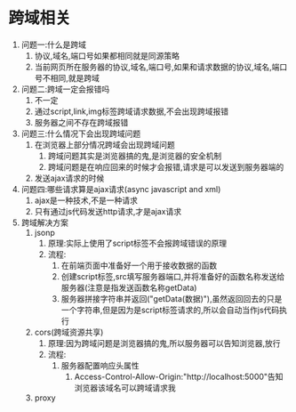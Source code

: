# 跨域相关

1. 问题一:什么是跨域
   1. 协议,域名,端口号如果都相同就是同源策略
   2. 当前网页所在服务器的协议,域名,端口号,如果和请求数据的协议,域名,端口号不相同,就是跨域
2. 问题二:跨域一定会报错吗
   1. 不一定
   2. 通过script,link,img标签跨域请求数据,不会出现跨域报错
   3. 服务器之间不存在跨域报错
3. 问题三:什么情况下会出现跨域问题
   1. 在浏览器上部分情况跨域会出现跨域问题
      1. 跨域问题其实是浏览器搞的鬼,是浏览器的安全机制
      2. 跨域问题是在响应回来的时候才会报错,请求是可以发送到服务器端的
   2. 发送ajax请求的时候
4. 问题四:哪些请求算是ajax请求(async javascript and xml)
   1. ajax是一种技术,不是一种请求
   2. 只有通过js代码发送http请求,才是ajax请求
5. 跨域解决方案
   1. jsonp
      1. 原理:实际上使用了script标签不会报跨域错误的原理
      2. 流程:
         1. 在前端页面中准备好一个用于接收数据的函数
         2. 创建script标签,src填写服务器端口,并将准备好的函数名称发送给服务器(注意是指发送函数名称getData)
         3. 服务器拼接字符串并返回("getData(数据)"),虽然返回回去的只是一个字符串,但是因为是script标签请求的,所以会自动当作js代码执行
   2. cors(跨域资源共享)
      1. 原理:因为跨域问题是浏览器搞的鬼,所以服务器可以告知浏览器,放行
      2. 流程:
         1. 服务器配置响应头属性
            1. Access-Control-Allow-Origin:"http://localhost:5000"告知浏览器该域名可以跨域请求我
   3. proxy

